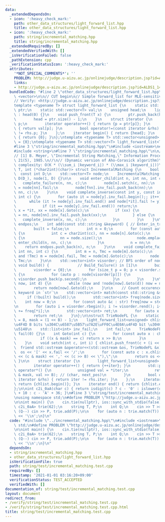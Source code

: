 ```yaml
---
data:
  _extendedDependsOn:
  - icon: ':heavy_check_mark:'
    path: other_data_structures/light_forward_list.hpp
    title: other_data_structures/light_forward_list.hpp
  - icon: ':heavy_check_mark:'
    path: string/incremental_matching.hpp
    title: string/incremental_matching.hpp
  _extendedRequiredBy: []
  _extendedVerifiedWith: []
  _isVerificationFailed: false
  _pathExtension: cpp
  _verificationStatusIcon: ':heavy_check_mark:'
  attributes:
    '*NOT_SPECIAL_COMMENTS*': ''
    PROBLEM: http://judge.u-aizu.ac.jp/onlinejudge/description.jsp?id=ALDS1_14_D
    links:
    - http://judge.u-aizu.ac.jp/onlinejudge/description.jsp?id=ALDS1_14_D
  bundledCode: "#line 2 \"other_data_structures/light_forward_list.hpp\"\n#include\
    \ <vector>\n\n// CUT begin\n// Simple forward_list for MLE-sensitive situations\n\
    // Verify: <http://judge.u-aizu.ac.jp/onlinejudge/description.jsp?id=ALDS1_14_D>\n\
    template <typename T> struct light_forward_list {\n    static std::vector<unsigned>\
    \ ptr;\n    static std::vector<T> val;\n    unsigned head;\n    light_forward_list()\
    \ : head(0) {}\n    void push_front(T x) {\n        ptr.push_back(head), val.push_back(x);\n\
    \        head = ptr.size() - 1;\n    }\n    struct iterator {\n        unsigned\
    \ p;\n        iterator operator++() { return {p = ptr[p]}; }\n        T &operator*()\
    \ { return val[p]; }\n        bool operator!=(const iterator &rhs) { return p\
    \ != rhs.p; }\n    };\n    iterator begin() { return {head}; }\n    iterator end()\
    \ { return {0}; }\n};\ntemplate <typename T> std::vector<unsigned> light_forward_list<T>::ptr\
    \ = {0};\ntemplate <typename T> std::vector<T> light_forward_list<T>::val = {0};\n\
    #line 3 \"string/incremental_matching.hpp\"\n#include <iostream>\n#include <list>\n\
    #include <string>\n#line 7 \"string/incremental_matching.hpp\"\n\n// CUT begin\n\
    // [1] B. Meyer, \"Incremental String Matching,\" Information Processing Letters,\
    \ 21(5), 1985.\n//\n// (Dynamic version of Aho-Corasick algorithm)\n// Overall\
    \ complexity: O(K * (\\sum_i |keyword_i|) * (\\max_i |keyword_i|))\ntemplate <class\
    \ T, int (*char2int)(char)> struct IncrementalMatching {\n    bool built;\n  \
    \  const int D;\n    std::vector<T> node;\n    IncrementalMatching(int D_) : built(false),\
    \ D(D_), node(1, D) {}\n\n    void enter_child(int n, int nn, int c) {\n     \
    \   complete_failure(n, nn, c);\n        node[n].setch(c, nn);\n        int fnn\
    \ = node[nn].fail;\n        node[fnn].inv_fail.push_back(nn);\n        complete_inverse(n,\
    \ nn, c);\n    }\n\n    void complete_inverse(const int y, const int nn, const\
    \ int c) {\n        for (auto it = node[y].inv_fail.begin();; it++) {\n      \
    \      while (it != node[y].inv_fail.end() and node[*it].fail != y) it = node[y].inv_fail.erase(it);\n\
    \            if (it == node[y].inv_fail.end()) return;\n            const int\
    \ x = *it, xx = node[x].Goto(c);\n            if (xx) {\n                node[xx].fail\
    \ = nn, node[nn].inv_fail.push_back(xx);\n            } else {\n             \
    \   complete_inverse(x, nn, c);\n            }\n        }\n    }\n\n    std::vector<int>\
    \ endpos;\n    int add(const std::string &keyword) { // Enter_in_tree() in [1]\n\
    \        built = false;\n        int n = 0;\n        for (const auto &cc : keyword)\
    \ {\n            int c = char2int(cc), nn = node[n].Goto(c);\n            if (!nn)\
    \ {\n                nn = node.size();\n                node.emplace_back(D),\
    \ enter_child(n, nn, c);\n            }\n            n = nn;\n        }\n    \
    \    return endpos.push_back(n), n;\n    }\n\n    void complete_failure(int n,\
    \ int nn, int c) {\n        int m = n, Tmc = node[m].Goto(c);\n        while (m\
    \ and !Tmc) m = node[m].fail, Tmc = node[m].Goto(c);\n        node[nn].fail =\
    \ Tmc;\n    }\n\n    std::vector<int> visorder; // BFS order of node ids\n   \
    \ void build() {             // Build_failure() in [1]\n        built = true;\n\
    \        visorder = {0};\n        for (size_t p = 0; p < visorder.size(); p++)\
    \ {\n            for (auto p : node[visorder[p]]) {\n                if (p.second)\
    \ visorder.push_back(p.second);\n            }\n        }\n    }\n\n    int step(int\
    \ now, int d) {\n        while (now and !node[now].Goto(d)) now = node[now].fail;\n\
    \        return node[now].Goto(d);\n    }\n\n    // Count occurences of each added\
    \ keyword in `str`\n    std::vector<int> match(const std::string &str) {\n   \
    \     if (!built) build();\n        std::vector<int> freq(node.size());\n    \
    \    int now = 0;\n        for (const auto &c : str) freq[now = step(now, char2int(c))]++;\n\
    \n        for (auto i = visorder.rbegin(); i != visorder.rend(); i++) freq[node[*i].fail]\
    \ += freq[*i];\n        std::vector<int> ret;\n        for (auto x : endpos) ret.push_back(freq[x]);\n\
    \        return ret;\n    }\n};\n\nstruct TrieNodeFL {\n    static const int B\
    \ = 8, mask = (1 << B) - 1;\n    light_forward_list<unsigned> chlist; // \u4E0B\
    \u4F4D B bits \u304C\u6587\u5B57\u7A2E\uFF0C\u4E0A\u4F4D bit \u304C\u884C\u304D\
    \u5148\n    std::list<int> inv_fail;\n    int fail;\n    TrieNodeFL(int = 0) :\
    \ fail(0) {}\n    int Goto(int c) {\n        for (const auto x : chlist) {\n \
    \           if ((x & mask) == c) return x >> B;\n        }\n        return 0;\n\
    \    }\n    void setch(int c, int i) { chlist.push_front(c + (i << B)); }\n  \
    \  friend std::ostream &operator<<(std::ostream &os, TrieNodeFL &x) {\n      \
    \  os << '[' << x.fail << '/';\n        for (const auto c : x.chlist) os << '('\
    \ << (c & mask) << ',' << (c >> B) << \"),\";\n        return os << ']';\n   \
    \ }\n\n    struct iterator {\n        light_forward_list<unsigned>::iterator iter;\n\
    \        iterator operator++() { return {++iter}; }\n        std::pair<int, int>\
    \ operator*() {\n            unsigned val = *iter;\n            return std::make_pair(val\
    \ & mask, val >> B); // (char, next_pos)\n        }\n        bool operator!=(const\
    \ iterator &rhs) { return iter != rhs.iter; }\n    };\n    iterator begin() {\
    \ return {chlist.begin()}; }\n    iterator end() { return {chlist.end()}; }\n\
    };\n\nint c2i_0aA(char c) { return isdigit(c) ? c - '0' : islower(c) ? c - 'a'\
    \ + 10 : c - 'A' + 36; }\n#line 3 \"string/test/incremental_matching.test.cpp\"\
    \nusing namespace std;\n#define PROBLEM \"http://judge.u-aizu.ac.jp/onlinejudge/description.jsp?id=ALDS1_14_D\"\
    \n\nint main() {\n    cin.tie(nullptr), ios::sync_with_stdio(false);\n    IncrementalMatching<TrieNodeFL,\
    \ c2i_0aA> trie(62);\n    string T, P;\n    int Q;\n    cin >> T >> Q;\n    while\
    \ (Q--) cin >> P, trie.add(P);\n\n    for (auto n : trie.match(T)) cout << !!n\
    \ << '\\n';\n}\n"
  code: "#include \"../incremental_matching.hpp\"\n#include <iostream>\nusing namespace\
    \ std;\n#define PROBLEM \"http://judge.u-aizu.ac.jp/onlinejudge/description.jsp?id=ALDS1_14_D\"\
    \n\nint main() {\n    cin.tie(nullptr), ios::sync_with_stdio(false);\n    IncrementalMatching<TrieNodeFL,\
    \ c2i_0aA> trie(62);\n    string T, P;\n    int Q;\n    cin >> T >> Q;\n    while\
    \ (Q--) cin >> P, trie.add(P);\n\n    for (auto n : trie.match(T)) cout << !!n\
    \ << '\\n';\n}\n"
  dependsOn:
  - string/incremental_matching.hpp
  - other_data_structures/light_forward_list.hpp
  isVerificationFile: true
  path: string/test/incremental_matching.test.cpp
  requiredBy: []
  timestamp: '2021-01-01 03:16:20+09:00'
  verificationStatus: TEST_ACCEPTED
  verifiedWith: []
documentation_of: string/test/incremental_matching.test.cpp
layout: document
redirect_from:
- /verify/string/test/incremental_matching.test.cpp
- /verify/string/test/incremental_matching.test.cpp.html
title: string/test/incremental_matching.test.cpp
---
```

